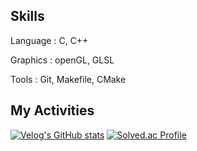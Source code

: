 ## Skills

Language : C, C++

Graphics : openGL, GLSL

Tools : Git, Makefile, CMake



## My Activities
[![Velog's GitHub stats](https://velog-readme-stats.vercel.app/api?name=sihkang)](https://velog.io/@sihkang/posts)   [![Solved.ac Profile](http://mazassumnida.wtf/api/v2/generate_badge?boj=sihkang)](https://solved.ac/sihkang)
